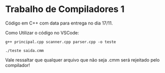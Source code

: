 # Trabalho de Compiladores 1
Código em C++ com data para entrega no dia 17/11.

Como Utilizar o código no VSCode:

```
g++ principal.cpp scanner.cpp parser.cpp -o teste
```

```
./teste saida.cmm
```

Vale ressaltar que qualquer arquivo que não seja .cmm será rejeitado pelo compilador!
